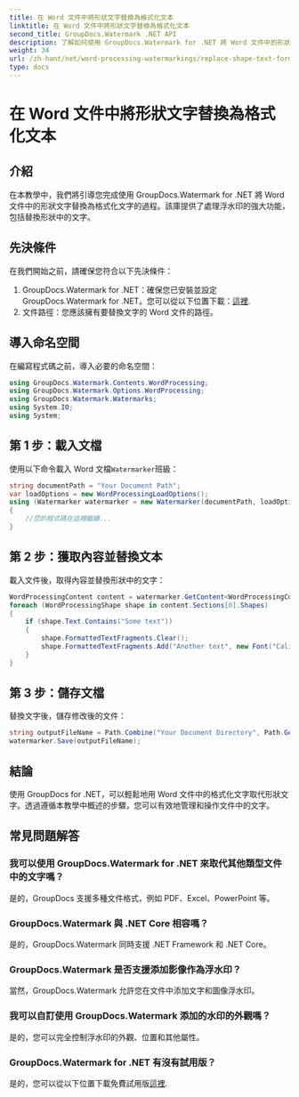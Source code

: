 ```yaml
---
title: 在 Word 文件中將形狀文字替換為格式化文本
linktitle: 在 Word 文件中將形狀文字替換為格式化文本
second_title: GroupDocs.Watermark .NET API
description: 了解如何使用 GroupDocs.Watermark for .NET 將 Word 文件中的形狀文字替換為格式化文字。您的文件編輯功能毫不費力。
weight: 34
url: /zh-hant/net/word-processing-watermarkings/replace-shape-text-formatted-text-word-docs/
type: docs
---
```

# 在 Word 文件中將形狀文字替換為格式化文本

## 介紹
在本教學中，我們將引導您完成使用 GroupDocs.Watermark for .NET 將 Word 文件中的形狀文字替換為格式化文字的過程。該庫提供了處理浮水印的強大功能，包括替換形狀中的文字。
## 先決條件
在我們開始之前，請確保您符合以下先決條件：
1.  GroupDocs.Watermark for .NET：確保您已安裝並設定 GroupDocs.Watermark for .NET。您可以從以下位置下載：[這裡](https://releases.groupdocs.com/Watermark/net/).
2. 文件路徑：您應該擁有要替換文字的 Word 文件的路徑。

## 導入命名空間
在編寫程式碼之前，導入必要的命名空間：
```csharp
using GroupDocs.Watermark.Contents.WordProcessing;
using GroupDocs.Watermark.Options.WordProcessing;
using GroupDocs.Watermark.Watermarks;
using System.IO;
using System;
```
## 第 1 步：載入文檔
使用以下命令載入 Word 文檔`Watermarker`班級：
```csharp
string documentPath = "Your Document Path";
var loadOptions = new WordProcessingLoadOptions();
using (Watermarker watermarker = new Watermarker(documentPath, loadOptions))
{
    //您的程式碼在這裡繼續...
}
```
## 第 2 步：獲取內容並替換文本
載入文件後，取得內容並替換形狀中的文字：
```csharp
WordProcessingContent content = watermarker.GetContent<WordProcessingContent>();
foreach (WordProcessingShape shape in content.Sections[0].Shapes)
{
    if (shape.Text.Contains("Some text"))
    {
        shape.FormattedTextFragments.Clear();
        shape.FormattedTextFragments.Add("Another text", new Font("Calibri", 19, FontStyle.Bold), Color.Red, Color.Aqua);
    }
}
```
## 第 3 步：儲存文檔
替換文字後，儲存修改後的文件：
```csharp
string outputFileName = Path.Combine("Your Document Directory", Path.GetFileName(documentPath));
watermarker.Save(outputFileName);
```

## 結論
使用 GroupDocs for .NET，可以輕鬆地用 Word 文件中的格式化文字取代形狀文字。透過遵循本教學中概述的步驟，您可以有效地管理和操作文件中的文字。

## 常見問題解答
### 我可以使用 GroupDocs.Watermark for .NET 來取代其他類型文件中的文字嗎？
是的，GroupDocs 支援多種文件格式，例如 PDF、Excel、PowerPoint 等。
### GroupDocs.Watermark 與 .NET Core 相容嗎？
是的，GroupDocs.Watermark 同時支援 .NET Framework 和 .NET Core。
### GroupDocs.Watermark 是否支援添加影像作為浮水印？
當然，GroupDocs.Watermark 允許您在文件中添加文字和圖像浮水印。
### 我可以自訂使用 GroupDocs.Watermark 添加的水印的外觀嗎？
是的，您可以完全控制浮水印的外觀、位置和其他屬性。
### GroupDocs.Watermark for .NET 有沒有試用版？
是的，您可以從以下位置下載免費試用版[這裡](https://releases.groupdocs.com/).